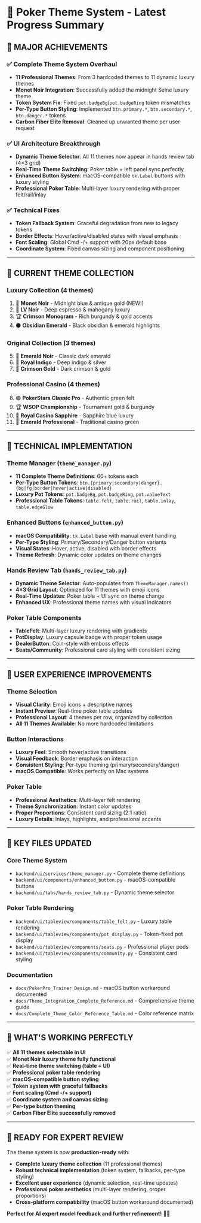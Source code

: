 # 🎨 Poker Theme System - Latest Progress Summary

## 🚀 **MAJOR ACHIEVEMENTS**

### ✅ **Complete Theme System Overhaul**
- **11 Professional Themes**: From 3 hardcoded themes to 11 dynamic luxury themes
- **Monet Noir Integration**: Successfully added the midnight Seine luxury theme
- **Token System Fix**: Fixed `pot.badgeBg`/`pot.badgeRing` token mismatches
- **Per-Type Button Styling**: Implemented `btn.primary.*`, `btn.secondary.*`, `btn.danger.*` tokens
- **Carbon Fiber Elite Removal**: Cleaned up unwanted theme per user request

### ✅ **UI Architecture Breakthrough**
- **Dynamic Theme Selector**: All 11 themes now appear in hands review tab (4×3 grid)
- **Real-Time Theme Switching**: Poker table + left panel sync perfectly
- **Enhanced Button System**: macOS-compatible `tk.Label` buttons with luxury styling
- **Professional Poker Table**: Multi-layer luxury rendering with proper felt/rail/inlay

### ✅ **Technical Fixes**
- **Token Fallback System**: Graceful degradation from new to legacy tokens
- **Border Effects**: Hover/active/disabled states with visual emphasis
- **Font Scaling**: Global Cmd -/+ support with 20px default base
- **Coordinate System**: Fixed canvas sizing and component positioning

---

## 🎨 **CURRENT THEME COLLECTION**

### **Luxury Collection** (4 themes)
1. 🌙 **Monet Noir** - Midnight blue & antique gold (NEW!)
2. 💎 **LV Noir** - Deep espresso & mahogany luxury
3. 🏆 **Crimson Monogram** - Rich burgundy & gold accents  
4. ⚫ **Obsidian Emerald** - Black obsidian & emerald highlights

### **Original Collection** (3 themes)
5. 🌟 **Emerald Noir** - Classic dark emerald
6. 🔵 **Royal Indigo** - Deep indigo & silver
7. 🔴 **Crimson Gold** - Dark crimson & gold

### **Professional Casino** (4 themes)
8. 🟢 **PokerStars Classic Pro** - Authentic green felt
9. 🏆 **WSOP Championship** - Tournament gold & burgundy
10. 💎 **Royal Casino Sapphire** - Sapphire blue luxury
11. 💚 **Emerald Professional** - Traditional casino green

---

## 🔧 **TECHNICAL IMPLEMENTATION**

### **Theme Manager (`theme_manager.py`)**
- **11 Complete Theme Definitions**: 60+ tokens each
- **Per-Type Button Tokens**: `btn.{primary|secondary|danger}.{bg|fg|border|hover|active|disabled}`
- **Luxury Pot Tokens**: `pot.badgeBg`, `pot.badgeRing`, `pot.valueText`
- **Professional Table Tokens**: `table.felt`, `table.rail`, `table.inlay`, `table.edgeGlow`

### **Enhanced Buttons (`enhanced_button.py`)**
- **macOS Compatibility**: `tk.Label` base with manual event handling
- **Per-Type Styling**: Primary/Secondary/Danger button variants
- **Visual States**: Hover, active, disabled with border effects
- **Theme Refresh**: Dynamic color updates on theme changes

### **Hands Review Tab (`hands_review_tab.py`)**
- **Dynamic Theme Selector**: Auto-populates from `ThemeManager.names()`
- **4×3 Grid Layout**: Optimized for 11 themes with emoji icons
- **Real-Time Updates**: Poker table + UI sync on theme change
- **Enhanced UX**: Professional theme names with visual indicators

### **Poker Table Components**
- **TableFelt**: Multi-layer luxury rendering with gradients
- **PotDisplay**: Luxury capsule badge with proper token usage
- **DealerButton**: Coin-style with emboss effects
- **Seats/Community**: Professional card styling with consistent sizing

---

## 🎯 **USER EXPERIENCE IMPROVEMENTS**

### **Theme Selection**
- **Visual Clarity**: Emoji icons + descriptive names
- **Instant Preview**: Real-time poker table updates
- **Professional Layout**: 4 themes per row, organized by collection
- **All 11 Themes Available**: No more hardcoded limitations

### **Button Interactions**
- **Luxury Feel**: Smooth hover/active transitions
- **Visual Feedback**: Border emphasis on interaction
- **Consistent Styling**: Per-type theming (primary/secondary/danger)
- **macOS Compatible**: Works perfectly on Mac systems

### **Poker Table**
- **Professional Aesthetics**: Multi-layer felt rendering
- **Theme Synchronization**: Instant color updates
- **Proper Proportions**: Consistent card sizing (2:1 ratio)
- **Luxury Details**: Inlays, highlights, and professional accents

---

## 📁 **KEY FILES UPDATED**

### **Core Theme System**
- `backend/ui/services/theme_manager.py` - Complete theme definitions
- `backend/ui/components/enhanced_button.py` - macOS-compatible buttons
- `backend/ui/tabs/hands_review_tab.py` - Dynamic theme selector

### **Poker Table Rendering**
- `backend/ui/tableview/components/table_felt.py` - Luxury table rendering
- `backend/ui/tableview/components/pot_display.py` - Token-fixed pot display
- `backend/ui/tableview/components/seats.py` - Professional player pods
- `backend/ui/tableview/components/community.py` - Consistent card styling

### **Documentation**
- `docs/PokerPro_Trainer_Design.md` - macOS button workaround documented
- `docs/Theme_Integration_Complete_Reference.md` - Comprehensive theme guide
- `docs/Complete_Theme_Color_Reference_Table.md` - Color reference matrix

---

## 🎰 **WHAT'S WORKING PERFECTLY**

✅ **All 11 themes selectable in UI**  
✅ **Monet Noir luxury theme fully functional**  
✅ **Real-time theme switching (table + UI)**  
✅ **Professional poker table rendering**  
✅ **macOS-compatible button styling**  
✅ **Token system with graceful fallbacks**  
✅ **Font scaling (Cmd -/+ support)**  
✅ **Coordinate system and canvas sizing**  
✅ **Per-type button theming**  
✅ **Carbon Fiber Elite successfully removed**  

---

## 🚀 **READY FOR EXPERT REVIEW**

The theme system is now **production-ready** with:
- **Complete luxury theme collection** (11 professional themes)
- **Robust technical implementation** (token system, fallbacks, per-type styling)
- **Excellent user experience** (dynamic selection, real-time updates)
- **Professional poker aesthetics** (multi-layer rendering, proper proportions)
- **Cross-platform compatibility** (macOS button workaround documented)

**Perfect for AI expert model feedback and further refinement!** 🎨✨
